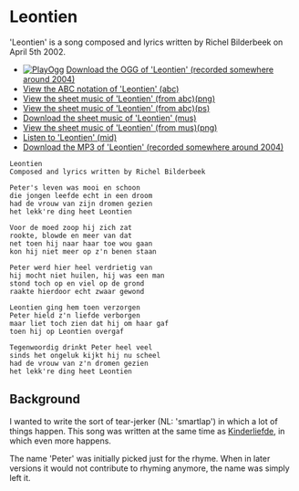# Leontien

'Leontien' is a song composed and lyrics written by Richel Bilderbeek on April 5th 2002.

 * [![PlayOgg](http://static.fsf.org/playogg/Play_ogg_80x15.png "I support PlayOgg!")](http://playogg.org) [Download the OGG of 'Leontien' (recorded somewhere around 2004)](CD03_12Leontien.ogg)
 * [View the ABC notation of 'Leontien' (abc)](Leontien.abc)
 * [View the sheet music of 'Leontien' (from abc)(png)](SongLeontien.png)
 * [View the sheet music of 'Leontien' (from abc)(ps)](SongLeontien.ps)
 * [Download the sheet music of 'Leontien' (mus)](SongLeontien.mus)
 * [View the sheet music of 'Leontien' (from mus)(png)](SongLeontienMus.png)
 * [Listen to 'Leontien' (mid)](SongLeontien.mid)
 * [Download the MP3 of 'Leontien' (recorded somewhere around 2004)](CD03_12Leontien.mp3)

```
Leontien
Composed and lyrics written by Richel Bilderbeek

Peter's leven was mooi en schoon
die jongen leefde echt in een droom
had de vrouw van zijn dromen gezien
het lekk're ding heet Leontien

Voor de moed zoop hij zich zat
rookte, blowde en meer van dat
net toen hij naar haar toe wou gaan
kon hij niet meer op z'n benen staan

Peter werd hier heel verdrietig van
hij mocht niet huilen, hij was een man
stond toch op en viel op de grond
raakte hierdoor echt zwaar gewond

Leontien ging hem toen verzorgen
Peter hield z'n liefde verborgen
maar liet toch zien dat hij om haar gaf
toen hij op Leontien overgaf

Tegenwoordig drinkt Peter heel veel
sinds het ongeluk kijkt hij nu scheel
had de vrouw van z'n dromen gezien
het lekk're ding heet Leontien 
```

## Background

I wanted to write the sort of tear-jerker (NL: 'smartlap') in which
a lot of things happen. This song was written at the same time as
[Kinderliefde](Kinderliefde.md), in which even more happens.

The name 'Peter' was initially picked just for the rhyme. 
When in later versions it would not contribute to
rhyming anymore, the name was simply left it.
